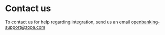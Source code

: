 # Contact us

To contact us for help regarding integration, send us an email openbanking-support@zopa.com
